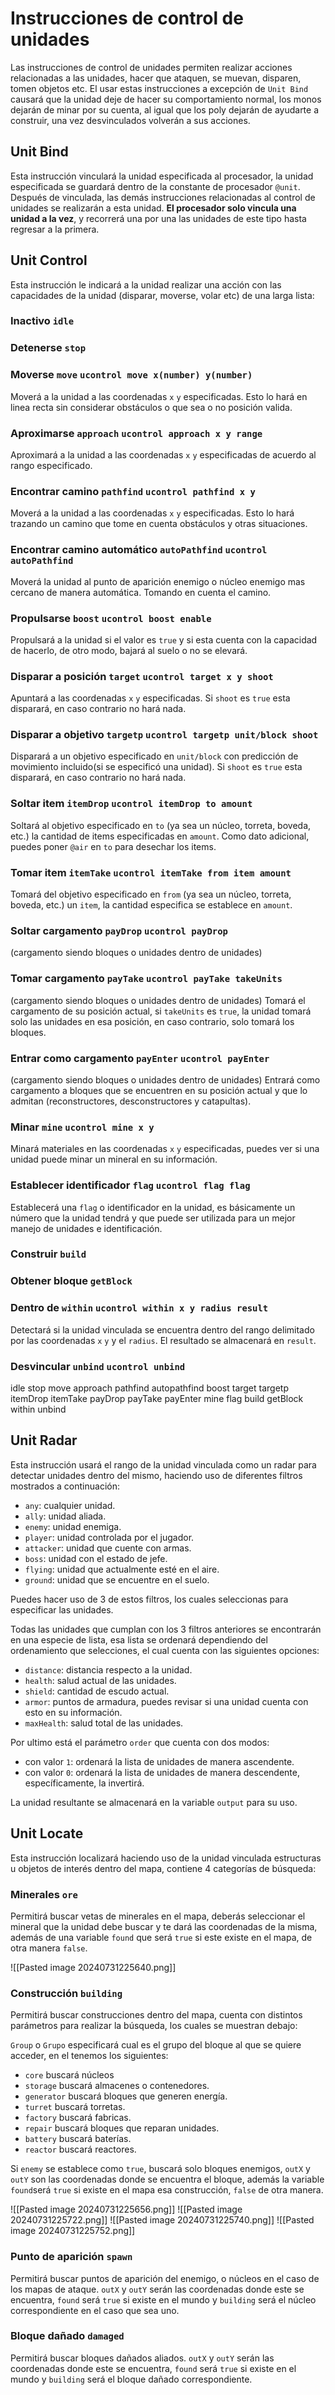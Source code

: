 # Instrucciones de control de unidades

Las instrucciones de control de unidades permiten realizar acciones relacionadas a las unidades, hacer que ataquen, se muevan, disparen, tomen objetos etc. El usar estas instrucciones a excepción de `Unit Bind` causará que la unidad deje de hacer su comportamiento normal, los monos dejarán de minar por su cuenta, al igual que los poly dejarán de ayudarte a construir, una vez desvinculados volverán a sus acciones.

## Unit Bind

Esta instrucción vinculará la unidad especificada al procesador, la unidad especificada se guardará dentro de la constante de procesador `@unit`. Después de vinculada, las demás instrucciones relacionadas al control de unidades se realizarán a esta unidad. **El procesador solo vincula una unidad a la vez**, y recorrerá una por una las unidades de este tipo hasta regresar a la primera.

## Unit Control

Esta instrucción le indicará a la unidad realizar una acción con las capacidades de la unidad (disparar, moverse, volar etc) de una larga lista:

###  Inactivo `idle`

### Detenerse `stop`

### Moverse `move` `ucontrol move x(number) y(number)`

Moverá a la unidad a las coordenadas `x` `y` especificadas. Esto lo hará en linea recta sin considerar obstáculos o que sea o no posición valida.
### Aproximarse `approach` `ucontrol approach x y range`

Aproximará a la unidad a las coordenadas `x` `y` especificadas de acuerdo al rango especificado.
### Encontrar camino `pathfind` `ucontrol pathfind x y`

Moverá a la unidad a las coordenadas `x` `y` especificadas. Esto lo hará trazando un camino que tome en cuenta obstáculos y otras situaciones.
### Encontrar camino automático `autoPathfind` `ucontrol autoPathfind`

Moverá la unidad al punto de aparición enemigo o núcleo enemigo mas cercano de manera automática. Tomando en cuenta el camino.
### Propulsarse `boost` `ucontrol boost enable`

Propulsará a la unidad si el valor es `true` y si esta cuenta con la capacidad de hacerlo, de otro modo, bajará al suelo o no se elevará.
### Disparar a posición `target` `ucontrol target x y shoot`

Apuntará a las coordenadas `x` `y` especificadas. Si `shoot` es `true` esta disparará, en caso contrario no hará nada.

### Disparar a objetivo `targetp` `ucontrol targetp unit/block shoot`

Disparará a un objetivo especificado en `unit/block` con predicción de movimiento incluido(si se especificó una unidad). Si `shoot` es `true` esta disparará, en caso contrario no hará nada.

### Soltar item `itemDrop` `ucontrol itemDrop to amount`

Soltará al objetivo especificado en `to` (ya sea un núcleo, torreta, boveda, etc.) la cantidad de items especificadas en `amount`. Como dato adicional, puedes poner `@air` en `to` para desechar los items.
### Tomar item `itemTake` `ucontrol itemTake from item amount`

Tomará del objetivo especificado en `from` (ya sea un núcleo, torreta, boveda, etc.) un `item`, la cantidad especifica se establece en `amount`.

### Soltar cargamento `payDrop` `ucontrol payDrop`

(cargamento siendo bloques o unidades dentro de unidades) 
### Tomar cargamento `payTake` `ucontrol payTake takeUnits`

(cargamento siendo bloques o unidades dentro de unidades)  Tomará el cargamento de su posición actual, si `takeUnits` es `true`, la unidad tomará solo las unidades en esa posición, en caso contrario, solo tomará los bloques.
### Entrar como cargamento `payEnter` `ucontrol payEnter`

(cargamento siendo bloques o unidades dentro de unidades) Entrará como cargamento a bloques que se encuentren en su posición actual y que lo admitan (reconstructores, desconstructores y catapultas).
### Minar `mine` `ucontrol mine x y`

Minará materiales en las coordenadas `x` `y` especificadas, puedes ver si una unidad puede minar un mineral en su información.

### Establecer identificador `flag` `ucontrol flag flag`

Establecerá una `flag` o identificador en la unidad, es básicamente un número que la unidad tendrá y que puede ser utilizada para un mejor manejo de unidades e identificación.

### Construir `build`

### Obtener bloque `getBlock`

### Dentro de `within` `ucontrol within x y radius result`

Detectará si la unidad vinculada se encuentra dentro del rango delimitado por las coordenadas `x` `y` y el `radius`. El resultado se almacenará en `result`.
### Desvincular `unbind` `ucontrol unbind`

idle stop move approach pathfind autopathfind boost target targetp itemDrop itemTake payDrop payTake payEnter mine flag build getBlock within unbind

## Unit Radar

Esta instrucción usará el rango de la unidad vinculada como un radar para detectar unidades dentro del mismo, haciendo uso de diferentes filtros mostrados a continuación:

* `any`: cualquier unidad.
* `ally`: unidad aliada.
* `enemy`: unidad enemiga.
* `player`: unidad controlada por el jugador.
* `attacker`: unidad que cuente con armas.
* `boss`: unidad con el estado de jefe.
* `flying`: unidad que actualmente esté en el aire.
* `ground`: unidad que se encuentre en el suelo.

Puedes hacer uso de 3 de estos filtros, los cuales seleccionas para especificar las unidades.


Todas las unidades que cumplan con los 3 filtros anteriores se encontrarán en una especie de lista, esa lista se ordenará dependiendo del ordenamiento que selecciones, el cual cuenta con las siguientes opciones:

* `distance`: distancia respecto a la unidad.
* `health`: salud actual de las unidades.
* `shield`: cantidad de escudo actual.
* `armor`: puntos de armadura, puedes revisar si una unidad cuenta con esto en su información.
* `maxHealth`: salud total de las unidades.

Por ultimo está el parámetro `order` que cuenta con dos modos:

* con valor `1`: ordenará la lista de unidades de manera ascendente.
* con valor `0`: ordenará la lista de unidades de manera descendente, específicamente, la invertirá.

La unidad resultante se almacenará en la variable `output` para su uso.

## Unit Locate

Esta instrucción localizará haciendo uso de la unidad vinculada estructuras u objetos de interés dentro del mapa, contiene 4 categorías de búsqueda:

### Minerales `ore`

Permitirá buscar vetas de minerales en el mapa, deberás seleccionar el mineral que la unidad debe buscar y te dará las coordenadas de la misma, además de una variable `found` que será `true` si este existe en el mapa, de otra manera `false`.

![[Pasted image 20240731225640.png]]
### Construcción `building`

Permitirá buscar construcciones dentro del mapa, cuenta con distintos parámetros para realizar la búsqueda, los cuales se muestran debajo:

`Group` o `Grupo` especificará cual es el grupo del bloque al que se quiere acceder, en el tenemos los siguientes:

* `core` buscará núcleos
* `storage` buscará almacenes o contenedores.
* `generator` buscará bloques que generen energía.
* `turret` buscará torretas.
* `factory` buscará fabricas.
* `repair` buscará bloques que reparan unidades.
* `battery` buscará baterías.
* `reactor` buscará reactores.

Si `enemy` se establece como `true`, buscará solo bloques enemigos, `outX` y `outY` son las coordenadas donde se encuentra el bloque, además la variable `found`será `true` si existe en el mapa esa construcción, `false` de otra manera.

![[Pasted image 20240731225656.png]]
![[Pasted image 20240731225722.png]]
![[Pasted image 20240731225740.png]]
![[Pasted image 20240731225752.png]]
### Punto de aparición `spawn`

Permitirá buscar puntos de aparición del enemigo, o núcleos en el caso de los mapas de ataque. `outX` y `outY` serán las coordenadas donde este se encuentra, `found` será `true` si existe en el mundo y `building` será el núcleo correspondiente en el caso que sea uno.
### Bloque dañado `damaged`

Permitirá buscar bloques dañados aliados. `outX` y `outY` serán las coordenadas donde este se encuentra, `found` será `true` si existe en el mundo y `building` será el bloque dañado correspondiente.

